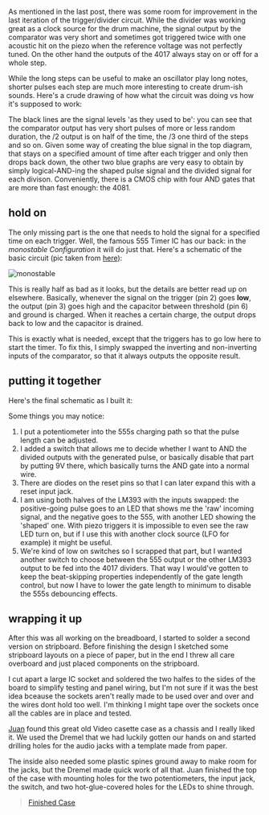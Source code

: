 As mentioned in the last post, there was some room for improvement in the last iteration of the
trigger/divider circuit.  While the divider was working great as a clock source for the drum
machine, the signal output by the comparator was very short and sometimes got triggered twice
with one acoustic hit on the piezo when the reference voltage was not perfectly tuned.
On the other hand the outputs of the 4017 always stay on or off for a whole step.

While the long steps can be useful to make an oscillator play long notes, shorter pulses each step
are much more interesting to create drum-ish sounds.
Here's a crude drawing of how what the circuit was doing vs how it's supposed to work:

<mmm-embed path="crude"></mmm-embed>

The black lines are the signal levels 'as they used to be': you can see that the comparator output
has very short pulses of more or less random duration, the /2 output is on half of the time, the /3
one third of the steps and so on.
Given some way of creating the blue signal in the top diagram, that stays on a specified amount of
time after each trigger and only then drops back down, the other two blue graphs are very easy to
obtain by simply logical-AND-ing the shaped pulse signal and the divided signal for each divison.
Conveniently, there is a CMOS chip with four AND gates that are more than fast enough: the 4081.

## hold on
The only missing part is the one that needs to hold the signal for a specified time on each trigger.
Well, the famous 555 Timer IC has our back: in the *monostable Configuration* it will do just that.
Here's a schematic of the basic circuit (pic taken from [here][555-src]):

![monostable][monostable.jpg]

This is really half as bad as it looks, but the details are better read up on elsewhere.
Basically, whenever the signal on the trigger (pin 2) goes __low__, the output (pin 3) goes high
and the capacitor between threshold (pin 6) and ground is charged.
When it reaches a certain charge, the output drops back to low and the capacitor is drained.

This is exactly what is needed, except that the triggers has to go low here to start the timer.
To fix this, I simply swapped the inverting and non-inverting inputs of the comparator, so that it
always outputs the opposite result.

## putting it together
Here's the final schematic as I built it:

<mmm-embed path="schematic"></mmm-embed>

Some things you may notice:

1. I put a potentiometer into the 555s charging path so that the pulse length can be adjusted.
2. I added a switch that allows me to decide whether I want to AND the divided outputs with the
  generated pulse, or basically disable that part by putting 9V there, which basically turns the
  AND gate into a normal wire.
3. There are diodes on the reset pins so that I can later expand this with a reset input jack.
4. I am using both halves of the LM393 with the inputs swapped: the positive-going pulse goes to an
  LED that shows me the 'raw' incoming signal, and the negative goes to the 555, with another LED
  showing the 'shaped' one. With piezo triggers it is impossible to even see the raw LED turn on,
  but if I use this with another clock source (LFO for example) it might be useful.
5. We're kind of low on switches so I scrapped that part, but I wanted another switch to choose
  between the 555 output or the other LM393 output to be fed into the 4017 dividers. That way I
  would've gotten to keep the beat-skipping properties independently of the gate length control,
  but now I have to lower the gate length to minimum to disable the 555s debouncing effects.

## wrapping it up
After this was all working on the breadboard, I started to solder a second version on stripboard.
Before finishing the design I sketched some stripboard layouts on a piece of paper, but in the end I
threw all care overboard and just placed components on the stripboard.

<mmm-embed path="stripboard"></mmm-embed>

I cut apart a large IC socket and soldered the two halfes to the sides of the board to simplify
testing and panel wiring, but I'm not sure if it was the best idea bceause the sockets aren't really
made to be used over and over and the wires dont hold too well. I'm thinking I might tape over the
sockets once all the cables are in place and tested.

[Juan][juan] found this great old Video casette case as a chassis and I really liked it.
We used the Dremel that we had luckily gotten our hands on and started drilling holes for the audio
jacks with a template made from paper.

<mmm-embed path="case"></mmm-embed>

The inside also needed some plastic spines ground away to make room for the jacks, but the Dremel
made quick work of all that. Juan finished the top of the case with mounting holes for the two
potentiometers, the input jack, the switch, and two hot-glue-covered holes for the LEDs to shine
through.

<blockquote class="twitter-tweet" data-lang="en">
  <a href="https://twitter.com/S0lll0s/status/881940776749543427">Finished Case</a>
</blockquote>

[juan]:         https://twitter.com/juanorloz
[555-src]:      https://electrosome.com/monostable-multivibrator-555-timer/
[monostable.jpg]: https://electrosome.com/wp-content/uploads/2013/05/Monostable-Multivibrator-using-555-Timer-Circuit-Diagram.jpg
